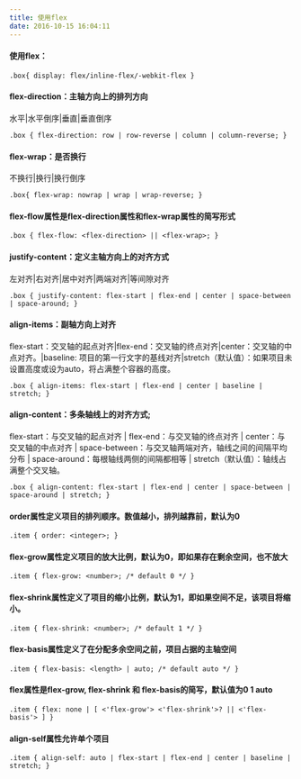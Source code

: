 ```yaml
---
title: 使用flex
date: 2016-10-15 16:04:11
---
```

####  使用flex：
```
.box{ display: flex/inline-flex/-webkit-flex }
```

####  flex-direction：主轴方向上的排列方向  
水平|水平倒序|垂直|垂直倒序
```
.box { flex-direction: row | row-reverse | column | column-reverse; }
```

#### flex-wrap：是否换行  
不换行|换行|换行倒序
```
.box{ flex-wrap: nowrap | wrap | wrap-reverse; }
```

#### flex-flow属性是flex-direction属性和flex-wrap属性的简写形式
```
.box { flex-flow: <flex-direction> || <flex-wrap>; }
```

#### justify-content：定义主轴方向上的对齐方式  
左对齐|右对齐|居中对齐|两端对齐|等间隙对齐
```
.box { justify-content: flex-start | flex-end | center | space-between | space-around; }
```

#### align-items：副轴方向上对齐  

flex-start：交叉轴的起点对齐|flex-end：交叉轴的终点对齐|center：交叉轴的中点对齐。|baseline: 项目的第一行文字的基线对齐|stretch（默认值）：如果项目未设置高度或设为auto，将占满整个容器的高度。
```
.box { align-items: flex-start | flex-end | center | baseline | stretch; }
```

#### align-content：多条轴线上的对齐方式;  
flex-start：与交叉轴的起点对齐 | flex-end：与交叉轴的终点对齐 | center：与交叉轴的中点对齐 | space-between：与交叉轴两端对齐，轴线之间的间隔平均分布 | space-around：每根轴线两侧的间隔都相等 | stretch（默认值）：轴线占满整个交叉轴。
```
.box { align-content: flex-start | flex-end | center | space-between | space-around | stretch; }
```
#### order属性定义项目的排列顺序。数值越小，排列越靠前，默认为0
```
.item { order: <integer>; }
```
#### flex-grow属性定义项目的放大比例，默认为0，即如果存在剩余空间，也不放大
```
.item { flex-grow: <number>; /* default 0 */ }
```
#### flex-shrink属性定义了项目的缩小比例，默认为1，即如果空间不足，该项目将缩小。
```
.item { flex-shrink: <number>; /* default 1 */ }
```
#### flex-basis属性定义了在分配多余空间之前，项目占据的主轴空间
```
.item { flex-basis: <length> | auto; /* default auto */ }
```
#### flex属性是flex-grow, flex-shrink 和 flex-basis的简写，默认值为0 1 auto
```
.item { flex: none | [ <'flex-grow'> <'flex-shrink'>? || <'flex-basis'> ] }
```
#### align-self属性允许单个项目
```
.item { align-self: auto | flex-start | flex-end | center | baseline | stretch; }
```


  